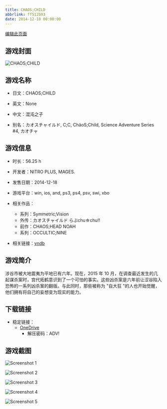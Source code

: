 ```yaml
---
title: CHAOS;CHILD
abbrlink: ff512b93
date: 2014-12-18 00:00:00
---
```

[编辑此页面](https://github.com/ACG-3/ADV3-source/blob/main/source/_posts/games/CHAOS%3BCHILD.md)

## 游戏封面

![CHAOS;CHILD](https://pan.timero.xyz/onedrive/img_lib_001/CHAOS%3BCHILD_cover.avif)


## 游戏名称

- 日文：CHAOS;CHILD
- 英文：None
- 中文：混沌之子

- 别名：カオスチャイルド, C;C, ChäoS;Child, Science Adventure Series #4, カオチャ


## 游戏信息

- 时长：56.25 h
- 开发者：NITRO PLUS, MAGES.
- 发售日期：2014-12-18
- 游戏平台：win, ios, and, ps3, ps4, psv, swi, xbo
- 相关作品：
   - 系列：Symmetric;Vision
   - 外传：カオスチャイルド らぶchu☆chu!!
   - 前作：CHAOS;HEAD NOAH
   - 系列：OCCULTIC;NINE

- 相关链接：[vndb](https://vndb.org/v14018)


## 游戏简介

涉谷市被大地震夷为平地已有六年。现在，2015 年 10 月，在调查最近发生的几起谋杀案时，宫代拓鹤意识到了一个可怕的事实。这些凶杀案是六年前让涩谷陷入恐怖的一系列凶杀案的翻版。与此同时，那些被称为 "自大狂 "的人也开始觉醒，他们拥有将自己的妄想变为现实的能力。




## 下载链接

- 稳定链接：
    - [OneDrive](https://pan.timero.xyz/onedrive/adv_lib_001/CHAOS%3BCHILD)
        - 解压密码：ADV!



## 游戏截图


![Screenshot 1](https://pan.timero.xyz/onedrive/img_lib_001/CHAOS%3BCHILD_Screenshot_1.avif)

![Screenshot 2](https://pan.timero.xyz/onedrive/img_lib_001/CHAOS%3BCHILD_Screenshot_2.avif)

![Screenshot 3](https://pan.timero.xyz/onedrive/img_lib_001/CHAOS%3BCHILD_Screenshot_3.avif)

![Screenshot 4](https://pan.timero.xyz/onedrive/img_lib_001/CHAOS%3BCHILD_Screenshot_4.avif)

![Screenshot 5](https://pan.timero.xyz/onedrive/img_lib_001/CHAOS%3BCHILD_Screenshot_5.avif)

